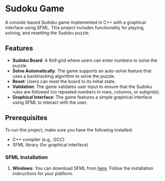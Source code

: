 # Sudoku Game

A console-based Sudoku game implemented in C++ with a graphical interface using SFML. This project includes functionality for playing, solving, and resetting the Sudoku puzzle.

## Features

- **Sudoku Board**: A 9x9 grid where users can enter numbers to solve the puzzle.
- **Solve Automatically**: The game supports an auto-solve feature that uses a backtracking algorithm to solve the puzzle.
- **Reset**: Users can reset the board to its initial state.
- **Validation**: The game validates user input to ensure that the Sudoku rules are followed (no repeated numbers in rows, columns, or subgrids).
- **Graphical Interface**: The game features a simple graphical interface using SFML to interact with the user.

## Prerequisites

To run this project, make sure you have the following installed:

- C++ compiler (e.g., GCC)
- SFML library (for graphical interface)

### SFML Installation

1. **Windows**: You can download SFML from [here](https://www.sfml-dev.org/download.php). Follow the installation instructions for your platform.
